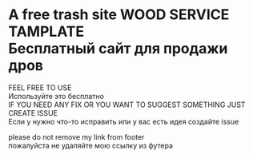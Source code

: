 # A free trash site WOOD SERVICE TAMPLATE <br> Бесплатный сайт для продажи дров
FEEL FREE TO USE <br> Используйте это бесплатно <br>
IF YOU NEED ANY FIX OR YOU WANT TO SUGGEST SOMETHING JUST CREATE ISSUE <br> Если у нужно что-то исправить или у вас есть идея создайте issue

please do not remove my link from footer<br>
пожалуйста не удаляйте мою ссылку из футера
